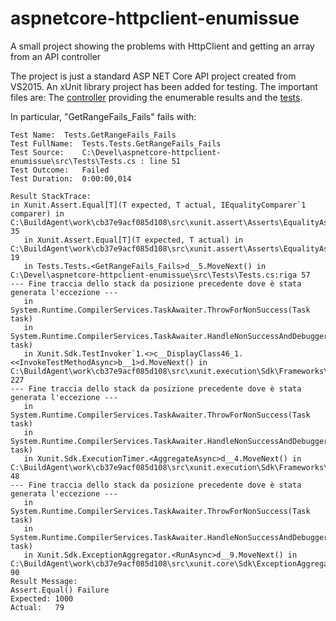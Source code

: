 # aspnetcore-httpclient-enumissue
A small project showing the problems with HttpClient and getting an array from an API controller

The project is just a standard ASP NET Core API project created from VS2015. An xUnit library project has been added for testing. The important files are: The [controller](https://github.com/bragma/aspnetcore-httpclient-enumissue/blob/master/src/EnumerableHttpClientFails/Controllers/ValuesController.cs) providing the enumerable results and the [tests](https://github.com/bragma/aspnetcore-httpclient-enumissue/blob/master/src/Tests/Tests.cs).

In particular, "GetRangeFails_Fails" fails with:

```
Test Name:	Tests.GetRangeFails_Fails
Test FullName:	Tests.Tests.GetRangeFails_Fails
Test Source:	C:\Devel\aspnetcore-httpclient-enumissue\src\Tests\Tests.cs : line 51
Test Outcome:	Failed
Test Duration:	0:00:00,014

Result StackTrace:	
in Xunit.Assert.Equal[T](T expected, T actual, IEqualityComparer`1 comparer) in C:\BuildAgent\work\cb37e9acf085d108\src\xunit.assert\Asserts\EqualityAsserts.cs:riga 35
   in Xunit.Assert.Equal[T](T expected, T actual) in C:\BuildAgent\work\cb37e9acf085d108\src\xunit.assert\Asserts\EqualityAsserts.cs:riga 19
   in Tests.Tests.<GetRangeFails_Fails>d__5.MoveNext() in C:\Devel\aspnetcore-httpclient-enumissue\src\Tests\Tests.cs:riga 57
--- Fine traccia dello stack da posizione precedente dove è stata generata l'eccezione ---
   in System.Runtime.CompilerServices.TaskAwaiter.ThrowForNonSuccess(Task task)
   in System.Runtime.CompilerServices.TaskAwaiter.HandleNonSuccessAndDebuggerNotification(Task task)
   in Xunit.Sdk.TestInvoker`1.<>c__DisplayClass46_1.<<InvokeTestMethodAsync>b__1>d.MoveNext() in C:\BuildAgent\work\cb37e9acf085d108\src\xunit.execution\Sdk\Frameworks\Runners\TestInvoker.cs:riga 227
--- Fine traccia dello stack da posizione precedente dove è stata generata l'eccezione ---
   in System.Runtime.CompilerServices.TaskAwaiter.ThrowForNonSuccess(Task task)
   in System.Runtime.CompilerServices.TaskAwaiter.HandleNonSuccessAndDebuggerNotification(Task task)
   in Xunit.Sdk.ExecutionTimer.<AggregateAsync>d__4.MoveNext() in C:\BuildAgent\work\cb37e9acf085d108\src\xunit.execution\Sdk\Frameworks\ExecutionTimer.cs:riga 48
--- Fine traccia dello stack da posizione precedente dove è stata generata l'eccezione ---
   in System.Runtime.CompilerServices.TaskAwaiter.ThrowForNonSuccess(Task task)
   in System.Runtime.CompilerServices.TaskAwaiter.HandleNonSuccessAndDebuggerNotification(Task task)
   in Xunit.Sdk.ExceptionAggregator.<RunAsync>d__9.MoveNext() in C:\BuildAgent\work\cb37e9acf085d108\src\xunit.core\Sdk\ExceptionAggregator.cs:riga 90
Result Message:	
Assert.Equal() Failure
Expected: 1000
Actual:   79
```
